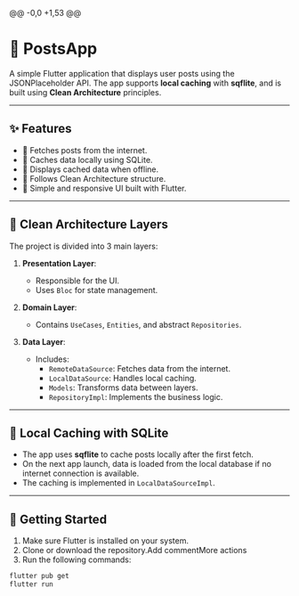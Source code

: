 @@ -0,0 +1,53 @@
# 📮 PostsApp

A simple Flutter application that displays user posts using the JSONPlaceholder API. The app supports **local caching** with **sqflite**, and is built using **Clean Architecture** principles.

---

## ✨ Features

- 🔄 Fetches posts from the internet.
- 💾 Caches data locally using SQLite.
- 📡 Displays cached data when offline.
- 🧱 Follows Clean Architecture structure.
- 📱 Simple and responsive UI built with Flutter.

---

## 🧱 Clean Architecture Layers

The project is divided into 3 main layers:

1. **Presentation Layer**:
   - Responsible for the UI.
   - Uses `Bloc` for state management.

2. **Domain Layer**:
   - Contains `UseCases`, `Entities`, and abstract `Repositories`.

3. **Data Layer**:
   - Includes:
     - `RemoteDataSource`: Fetches data from the internet.
     - `LocalDataSource`: Handles local caching.
     - `Models`: Transforms data between layers.
     - `RepositoryImpl`: Implements the business logic.

---

## 💾 Local Caching with SQLite

- The app uses **sqflite** to cache posts locally after the first fetch.
- On the next app launch, data is loaded from the local database if no internet connection is available.
- The caching is implemented in `LocalDataSourceImpl`.

---

## 🚀 Getting Started

1. Make sure Flutter is installed on your system.
2. Clone or download the repository.Add commentMore actions
3. Run the following commands:

```bash
flutter pub get
flutter run
